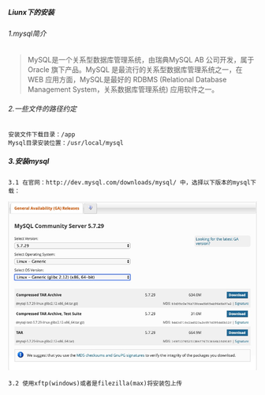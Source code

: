 ##### Liunx下的安装
###### 1.mysql简介
>MySQL是一个关系型数据库管理系统，由瑞典MySQL AB 公司开发，属于 Oracle 旗下产品。MySQL 是最流行的关系型数据库管理系统之一，在 WEB 应用方面，MySQL是最好的 RDBMS (Relational Database Management System，关系数据库管理系统) 应用软件之一。

###### 2.一些文件的路径约定
```
安装文件下载目录：/app
Mysql目录安装位置：/usr/local/mysql
```
##### 3.安装mysql

    3.1 在官网：http://dev.mysql.com/downloads/mysql/ 中，选择以下版本的mysql下载：
![image](https://github.com/miaozasanynoe/Java-learning/blob/master/public/images/Liunx-mysql-1.png)

    3.2 使用xftp(windows)或者是filezilla(max)将安装包上传
